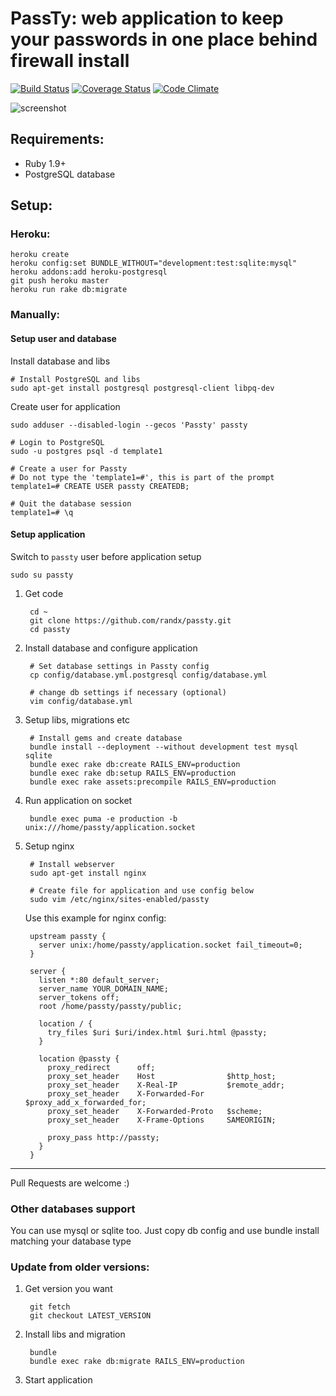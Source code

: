 # PassTy: web application to keep your passwords in one place behind firewall install 

[![Build Status](https://travis-ci.org/randx/passty.png)](https://travis-ci.org/randx/passty)
[![Coverage Status](https://coveralls.io/repos/randx/passty/badge.png)](https://coveralls.io/r/randx/passty)
[![Code Climate](https://codeclimate.com/github/randx/passty.png)](https://codeclimate.com/github/randx/passty)

![screenshot](http://blog.dzaporozhets.me/content/images/2014/Jun/Screenshot-2014-06-08-10-44-51.png)

## Requirements:

* Ruby 1.9+
* PostgreSQL database

## Setup:


### Heroku:

    heroku create
    heroku config:set BUNDLE_WITHOUT="development:test:sqlite:mysql"
    heroku addons:add heroku-postgresql
    git push heroku master
    heroku run rake db:migrate

### Manually:


#### Setup user and database

Install database and libs


    # Install PostgreSQL and libs 
    sudo apt-get install postgresql postgresql-client libpq-dev


Create user for application

    sudo adduser --disabled-login --gecos 'Passty' passty

    # Login to PostgreSQL
    sudo -u postgres psql -d template1

    # Create a user for Passty
    # Do not type the 'template1=#', this is part of the prompt
    template1=# CREATE USER passty CREATEDB;

    # Quit the database session
    template1=# \q


#### Setup application

Switch to `passty` user before application setup

    sudo su passty    


1. Get code

        cd ~
        git clone https://github.com/randx/passty.git
        cd passty


2. Install database and configure application


        # Set database settings in Passty config
        cp config/database.yml.postgresql config/database.yml

        # change db settings if necessary (optional)
        vim config/database.yml


3. Setup libs, migrations etc

        # Install gems and create database
        bundle install --deployment --without development test mysql sqlite
        bundle exec rake db:create RAILS_ENV=production
        bundle exec rake db:setup RAILS_ENV=production
        bundle exec rake assets:precompile RAILS_ENV=production 

4. Run application on socket

        bundle exec puma -e production -b unix:///home/passty/application.socket


5. Setup nginx

        # Install webserver
        sudo apt-get install nginx

        # Create file for application and use config below
        sudo vim /etc/nginx/sites-enabled/passty


    Use this example for nginx config:


        upstream passty {
          server unix:/home/passty/application.socket fail_timeout=0;
        }

        server {
          listen *:80 default_server;
          server_name YOUR_DOMAIN_NAME;
          server_tokens off;
          root /home/passty/passty/public;

          location / {
            try_files $uri $uri/index.html $uri.html @passty;
          }

          location @passty {
            proxy_redirect      off;
            proxy_set_header    Host                $http_host;
            proxy_set_header    X-Real-IP           $remote_addr;
            proxy_set_header    X-Forwarded-For     $proxy_add_x_forwarded_for;
            proxy_set_header    X-Forwarded-Proto   $scheme;
            proxy_set_header    X-Frame-Options     SAMEORIGIN;

            proxy_pass http://passty;
          }
        }


- - -

Pull Requests are welcome :)


### Other databases support

You can use mysql or sqlite too. Just copy db config and use 
bundle install matching your database type


### Update from older versions:

1. Get version you want

        git fetch
        git checkout LATEST_VERSION


2. Install libs and migration

        bundle
        bundle exec rake db:migrate RAILS_ENV=production
    
3. Start application
    
